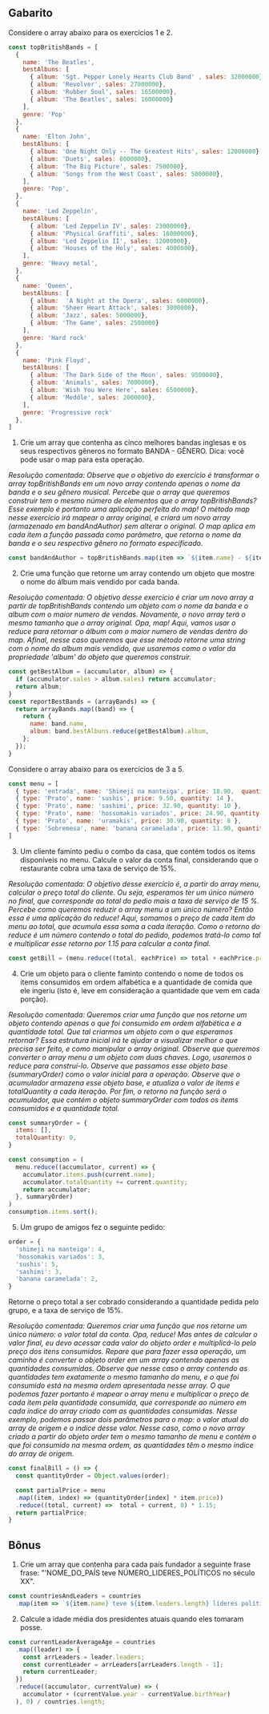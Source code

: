 ## Gabarito

Considere o array abaixo para os exercícios 1 e 2.

```javascript
const topBritishBands = [
  {
    name: 'The Beatles',
    bestAlbuns: [
      { album: 'Sgt. Pepper Lonely Hearts Club Band' , sales: 32000000},
      { album: 'Revolver', sales: 27000000},
      { album: 'Rubber Soul', sales: 16500000},
      { album: 'The Beatles', sales: 16000000}
    ],
    genre: 'Pop'
  },
  {
    name: 'Elton John',
    bestAlbuns: [
      { album: 'One Night Only -- The Greatest Hits', sales: 12000000},
      { album: 'Duets', sales: 8000000},
      { album: 'The Big Picture', sales: 7500000},
      { album: 'Songs from the West Coast', sales: 5000000},
    ],
    genre: 'Pop',
  },
  {
    name: 'Led Zeppelin',
    bestAlbuns: [
      { album: 'Led Zeppelin IV', sales: 23000000},
      { album: 'Physical Graffiti', sales: 16000000},
      { album: 'Led Zeppelin II', sales: 12000000},
      { album: 'Houses of the Holy', sales: 4000000},
    ],
    genre: 'Heavy metal',
  },
  {
    name: 'Queen',
    bestAlbuns: [
      { album:  'A Night at the Opera', sales: 6000000},
      { album: 'Sheer Heart Attack', sales: 3000000},
      { album: 'Jazz', sales: 5000000},
      { album: 'The Game', sales: 2500000}
    ],
    genre: 'Hard rock'
  },
  {
    name: 'Pink Floyd',
    bestAlbuns: [
      { album: 'The Dark Side of the Moon', sales: 9500000},
      { album: 'Animals', sales: 7000000},
      { album: 'Wish You Were Here', sales: 6500000},
      { album: 'Meddle', sales: 2000000},
    ],
    genre: 'Progressive rock'
  },
]
```

1. Crie um array que contenha as cinco melhores bandas inglesas e os seus respectivos gêneros no formato BANDA - GÊNERO. Dica: você pode usar o map para esta operação.

_Resolução comentada: Observe que o objetivo do exercício é transformar o array topBritishBands em um novo array contendo apenas o nome da banda e o seu gênero musical. Percebe que o array que queremos construir tem o mesmo número de elementos que o array topBritishBands? Esse exemplo é portanto uma aplicação perfeita do map! O método map nesse exercício irá mapear o array original, e criará um novo array (armazenado em bandAndAuthor) sem alterar o original. O map aplica em cada item a função passada como parâmetro, que retorna o nome da banda e o seu respectivo gênero no formato especificado._

```javascript
const bandAndAuthor = topBritishBands.map(item => `${item.name} - ${item.genre}`);
```

2. Crie uma função que retorne um array contendo um objeto que mostre o nome do álbum mais vendido por cada banda.

_Resolução comentada: O objetivo desse exercício é criar um novo array a partir de topBritishBands contendo um objeto com o nome da banda e o album com o maior numero de vendas. Novamente, o novo array terá o mesmo tamanho que o array original. Opa, map! Aqui, vamos usar o reduce para retornar o álbum com o maior numero de vendas dentro do map. Afinal, nesse caso queremos que esse método retorne uma string com o nome do album mais vendido, que usaremos como o valor da propriedade 'album' do objeto que queremos construir._

```javascript
const getBestAlbum = (accumulator, album) => {
  if (accumulator.sales > album.sales) return accumulator;
  return album;
}
const reportBestBands = (arrayBands) => {
  return arrayBands.map((band) => {
    return {
      name: band.name,
      album: band.bestAlbuns.reduce(getBestAlbum).album,
    };
  });
}
```

Considere o array abaixo para os exercícios de 3 a 5.

```javascript
const menu = [
  { type: 'entrada', name: 'Shimeji na manteiga', price: 18.90,  quantity: 1 },
  { type: 'Prato', name: 'sushis', price: 9.50, quantity: 14 },
  { type: 'Prato', name: 'sashimi', price: 32.90, quantity: 10 },
  { type: 'Prato', name: 'hossomakis variados', price: 24.90, quantity: 6 },
  { type: 'Prato', name: 'uramakis', price: 30.90, quantity: 8 },
  { type: 'Sobremesa', name: 'banana caramelada', price: 11.90, quantity: 6 },
]
```

3. Um cliente faminto pediu o combo da casa, que contém todos os items disponíveis no menu. Calcule o valor da conta final, considerando que o restaurante cobra uma taxa de serviço de 15%.

_Resolução comentada: O objetivo desse exercício é, a partir do array menu, calcular o preço total do cliente. Ou seja, esperamos ter um único número no final, que corresponde ao total do pedio mais a taxa de serviço de 15 %. Percebe como queremos reduzir o array menu a um único número? Então essa é uma aplicação do reduce! Aqui, somamos o preço de cada item do menu ao total, que acumula essa soma a cada iteração. Como o retorno do reduce é um número contendo o total do pedido, podemos tratá-lo como tal e multiplicar esse retorno por 1.15 para calcular a conta final._

```javascript
const getBill = (menu.reduce((total, eachPrice) => total + eachPrice.price, 0) * 1.15);
```

4. Crie um objeto para o cliente faminto contendo o nome de todos os items consumidos em ordem alfabética e a quantidade de comida que ele ingeriu (isto é, leve em consideração a quantidade que vem em cada porção).

_Resolução comentada: Queremos criar uma função que nos retorne um objeto contendo apenas o que foi consumido em ordem alfabética e a quantidade total. Que tal criarmos um objeto com o que esperamos retornar? Essa estrutura inicial irá te ajudar a visualizar melhor o que precisa ser feito, e como manipular o array original. Observe que queremos converter o array menu a um objeto com duas chaves. Logo, usaremos o reduce para construí-lo. Observe que passamos esse objeto base (summaryOrder) como o valor inicial para a operação. Observe que o acumulador armazena esse objeto base, e atualiza o valor de items e totalQuantity a cada iteração. Por fim, o retorno na função será o acumulador, que contém o objeto summaryOrder com todos os items consumidos e a quantidade total._

```javascript
const summaryOrder = {
  items: [],
  totalQuantity: 0,
}

const consumption = (
  menu.reduce((accumulator, current) => {
    accumulator.items.push(current.name);
    accumulator.totalQuantity += current.quantity;
    return accumulator;
  }, summaryOrder)
)
consumption.items.sort();
```

5. Um grupo de amigos fez o seguinte pedido:

```javascript
order = {
  'shimeji na manteiga': 4,
  'hossomakis variados': 3,
  'sushis': 5,
  'sashimi': 3,
  'banana caramelada': 2,
}
```

Retorne o preço total a ser cobrado considerando a quantidade pedida pelo grupo, e a taxa de serviço de 15%.

_Resolução comentada: Queremos criar uma função que nos retorne um único número: o valor total da conta. Opa, reduce! Mas antes de calcular o valor final, eu devo acessar cada valor do objeto order e multiplicá-lo pelo preço dos itens consumidos. Repare que para fazer essa operação, um caminho é converter o objeto order em um array contendo apenas as quantidades consumidas. Observe que nesse caso o array contendo as quantidades tem exatamente o mesmo tamanho do menu, e o que foi consumido está na mesma ordem apresentada nesse array. O que podemos fazer portanto é mapear o array menu e multiplicar o preço de cada item pela quantidade consumida, que corresponde ao número em cada índice do array criado com as quantidades consumidas. Nesse exemplo, podemos passar dois parâmetros para o map: o valor atual do array de origem e o indice desse valor. Nesse caso, como o novo array criado a partir do objeto order tem o mesmo tamanho de menu e contém o que foi consumido na mesma ordem, as quantidades têm o mesmo índice do array de origem._

```javascript
const finalBill = () => {
  const quantityOrder = Object.values(order);

  const partialPrice = menu
  .map((item, index) => (quantityOrder[index] * item.price))
  .reduce((total, current) =>  total + current, 0) * 1.15;
  return partialPrice;
}
```

## Bônus

1. Crie um array que contenha para cada país fundador a seguinte frase frase: "'NOME_DO_PAÍS teve  NÚMERO_LIDERES_POLÍTICOS no século XX".

```javascript
const countriesAndLeaders = countries
  .map(item => `${item.name} teve ${item.leaders.length} líderes políticos no século XX`);
```

2. Calcule a idade média dos presidentes atuais quando eles tomaram posse.

```javascript
const currentLeaderAverageAge = countries
  .map((leader) => {
    const arrLeaders = leader.leaders;
    const currentLeader = arrLeaders[arrLeaders.length - 1];
    return currentLeader;
  })
  .reduce((accumulator, currentValue) => (
    accumulator + (currentValue.year - currentValue.birthYear)
  ), 0) / countries.length;
```